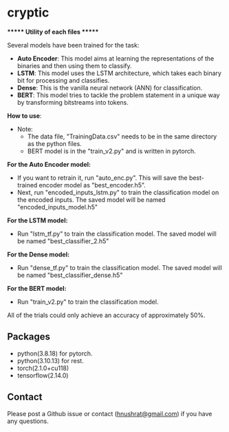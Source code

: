 # cryptic

**\*\*\*\*\* Utility of each files \*\*\*\*\***

Several models have been trained for the task:
- **Auto Encoder**: This model aims at learning the representations of the binaries and then using them to classify.
- **LSTM**: This model uses the LSTM architecture, which takes each binary bit for processing and classifies.
- **Dense**: This is the vanilla neural network (ANN) for classification.
- **BERT**: This model tries to tackle the problem statement in a unique way by transforming bitstreams into tokens.


**How to use**: 
- Note:
  - The data file, "TrainingData.csv" needs to be in the same directory as the python files.
  - BERT model is in the "train_v2.py" and is written in pytorch.


**For the Auto Encoder model:**
- If you want to retrain it, run "auto_enc.py". This will save the best-trained encoder model as "best_encoder.h5".
- Next, run "encoded_inputs_lstm.py" to train the classification model on the encoded inputs. The saved model will be named "encoded_inputs_model.h5"

**For the LSTM model:**
- Run "lstm_tf.py" to train the classification model. The saved model will be named "best_classifier_2.h5"

**For the Dense model:**
- Run "dense_tf.py" to train the classification model. The saved model will be named "best_classifier_dense.h5"

**For the BERT model:**
- Run "train_v2.py" to train the classification model.

All of the trials could only achieve an accuracy of approximately 50%.

## Packages
- python(3.8.18) for pytorch.
- python(3.10.13) for rest.
- torch(2.1.0+cu118)
- tensorflow(2.14.0)

## Contact
Please post a Github issue or contact (hnushrat@gmail.com) if you have any questions.
